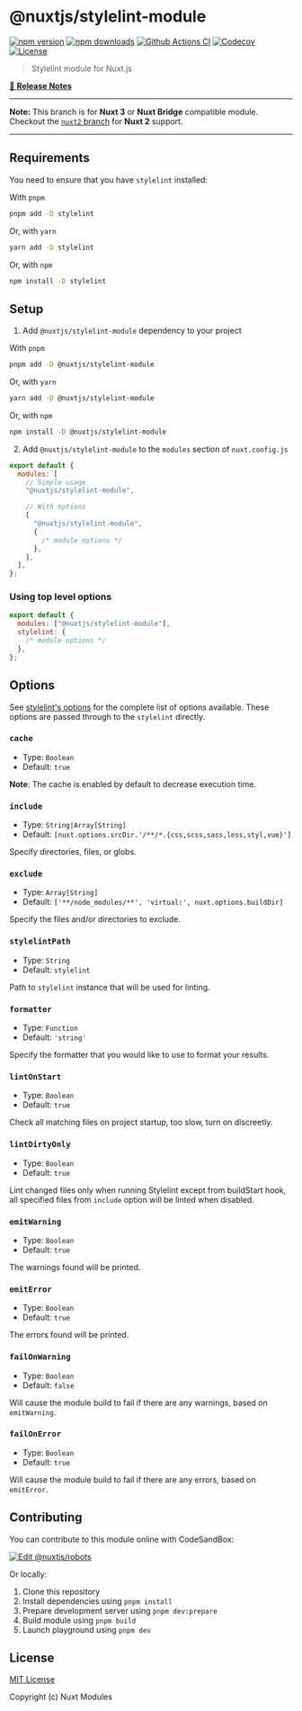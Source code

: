 # @nuxtjs/stylelint-module

[![npm version][npm-version-src]][npm-version-href]
[![npm downloads][npm-downloads-src]][npm-downloads-href]
[![Github Actions CI][github-actions-ci-src]][github-actions-ci-href]
[![Codecov][codecov-src]][codecov-href]
[![License][license-src]][license-href]

> Stylelint module for Nuxt.js

[📖 **Release Notes**](./CHANGELOG.md)

---

**Note:** This branch is for **Nuxt 3** or **Nuxt Bridge** compatible module.
Checkout the [`nuxt2` branch](https://github.com/nuxt-modules/stylelint/tree/nuxt2) for **Nuxt 2** support.

---

## Requirements

You need to ensure that you have `stylelint` installed:

With `pnpm`

```bash
pnpm add -D stylelint
```

Or, with `yarn`

```bash
yarn add -D stylelint
```

Or, with `npm`

```bash
npm install -D stylelint
```

## Setup

1. Add `@nuxtjs/stylelint-module` dependency to your project

With `pnpm`

```bash
pnpm add -D @nuxtjs/stylelint-module
```

Or, with `yarn`

```bash
yarn add -D @nuxtjs/stylelint-module
```

Or, with `npm`

```bash
npm install -D @nuxtjs/stylelint-module
```

2. Add `@nuxtjs/stylelint-module` to the `modules` section of `nuxt.config.js`

```js
export default {
  modules: [
    // Simple usage
    "@nuxtjs/stylelint-module",

    // With options
    [
      "@nuxtjs/stylelint-module",
      {
        /* module options */
      },
    ],
  ],
};
```

### Using top level options

```js
export default {
  modules: ["@nuxtjs/stylelint-module"],
  stylelint: {
    /* module options */
  },
};
```

## Options

See [stylelint's options](http://stylelint.io/user-guide/node-api/#options) for the complete list of options available.
These options are passed through to the `stylelint` directly.

### `cache`

- Type: `Boolean`
- Default: `true`

**Note**: The cache is enabled by default to decrease execution time.

### `include`

- Type: `String|Array[String]`
- Default: `[nuxt.options.srcDir.'/**/*.{css,scss,sass,less,styl,vue}']`

Specify directories, files, or globs.

### `exclude`

- Type: `Array[String]`
- Default: `['**/node_modules/**', 'virtual:', nuxt.options.buildDir]`

Specify the files and/or directories to exclude.

### `stylelintPath`

- Type: `String`
- Default: `stylelint`

Path to `stylelint` instance that will be used for linting.

### `formatter`

- Type: `Function`
- Default: `'string'`

Specify the formatter that you would like to use to format your results.

### `lintOnStart`

- Type: `Boolean`
- Default: `true`

Check all matching files on project startup, too slow, turn on discreetly.

### `lintDirtyOnly`

- Type: `Boolean`
- Default: `true`

Lint changed files only when running Stylelint except from buildStart hook, all specified files from `include` option will be linted when disabled.

### `emitWarning`

- Type: `Boolean`
- Default: `true`

The warnings found will be printed.

### `emitError`

- Type: `Boolean`
- Default: `true`

The errors found will be printed.

### `failOnWarning`

- Type: `Boolean`
- Default: `false`

Will cause the module build to fail if there are any warnings, based on `emitWarning`.

### `failOnError`

- Type: `Boolean`
- Default: `true`

Will cause the module build to fail if there are any errors, based on `emitError`.

## Contributing

You can contribute to this module online with CodeSandBox:

[![Edit @nuxtjs/robots](https://codesandbox.io/static/img/play-codesandbox.svg)](https://codesandbox.io/s/github/nuxt-modules/stylelint/?fontsize=14&hidenavigation=1&theme=dark)

Or locally:

1. Clone this repository
2. Install dependencies using `pnpm install`
3. Prepare development server using `pnpm dev:prepare`
4. Build module using `pnpm build`
5. Launch playground using `pnpm dev`

## License

[MIT License](./LICENSE)

Copyright (c) Nuxt Modules

<!-- Badges -->

[npm-version-src]: https://img.shields.io/npm/v/@nuxtjs/stylelint-module/latest.svg
[npm-version-href]: https://npmjs.com/package/@nuxtjs/stylelint-module
[npm-downloads-src]: https://img.shields.io/npm/dt/@nuxtjs/stylelint-module.svg
[npm-downloads-href]: https://npmjs.com/package/@nuxtjs/stylelint-module
[github-actions-ci-src]: https://github.com/nuxt-modules/stylelint/workflows/ci/badge.svg
[github-actions-ci-href]: https://github.com/nuxt-modules/stylelint/actions?query=workflow%3Aci
[codecov-src]: https://img.shields.io/codecov/c/github/nuxt-modules/stylelint.svg
[codecov-href]: https://codecov.io/gh/nuxt-modules/stylelint
[license-src]: https://img.shields.io/npm/l/@nuxtjs/stylelint-module.svg
[license-href]: https://npmjs.com/package/@nuxtjs/stylelint-module
